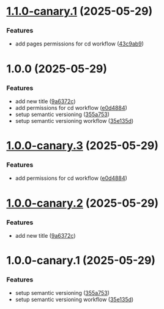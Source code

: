 # [1.1.0-canary.1](https://github.com/rahibbutt/react-js/compare/v1.0.0...v1.1.0-canary.1) (2025-05-29)


### Features

* add pages permissions for cd workflow ([43c9ab9](https://github.com/rahibbutt/react-js/commit/43c9ab921c4a0f2c2f082d6e2c93c47d56644422))

# 1.0.0 (2025-05-29)


### Features

* add new title ([9a6372c](https://github.com/rahibbutt/react-js/commit/9a6372c495c0fd6ecb98563d466b13db1a6fe16e))
* add permissions for cd workflow ([e0d4884](https://github.com/rahibbutt/react-js/commit/e0d4884475008a3de1a6c183ec509ad2ee835161))
* setup semantic versioning ([355a753](https://github.com/rahibbutt/react-js/commit/355a753bac55239f998314284faa8308f624be1a))
* setup semantic versioning workflow ([35e135d](https://github.com/rahibbutt/react-js/commit/35e135da7524f1825650b182ce055e379135cb15))

# [1.0.0-canary.3](https://github.com/rahibbutt/react-js/compare/v1.0.0-canary.2...v1.0.0-canary.3) (2025-05-29)


### Features

* add permissions for cd workflow ([e0d4884](https://github.com/rahibbutt/react-js/commit/e0d4884475008a3de1a6c183ec509ad2ee835161))

# [1.0.0-canary.2](https://github.com/rahibbutt/react-js/compare/v1.0.0-canary.1...v1.0.0-canary.2) (2025-05-29)


### Features

* add new title ([9a6372c](https://github.com/rahibbutt/react-js/commit/9a6372c495c0fd6ecb98563d466b13db1a6fe16e))

# 1.0.0-canary.1 (2025-05-29)


### Features

* setup semantic versioning ([355a753](https://github.com/rahibbutt/react-js/commit/355a753bac55239f998314284faa8308f624be1a))
* setup semantic versioning workflow ([35e135d](https://github.com/rahibbutt/react-js/commit/35e135da7524f1825650b182ce055e379135cb15))
